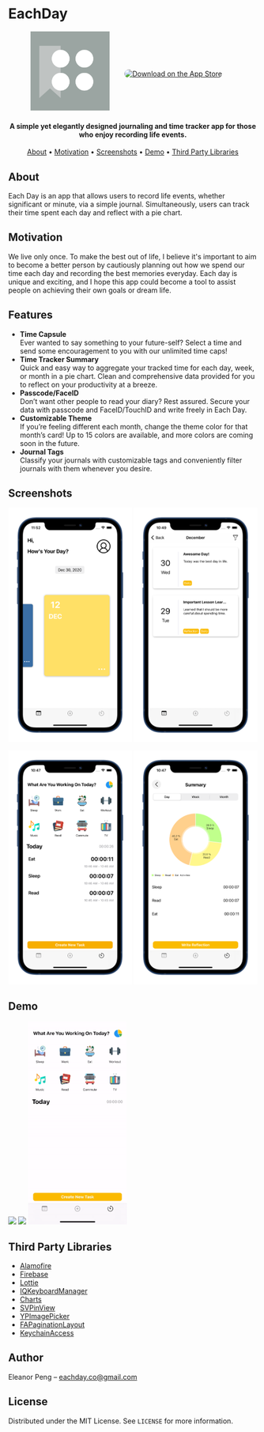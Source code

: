 # EachDay
<p align="center">
  <img src="ScreenShots/EachDayLogo2.png" width="160" height="160">
  <a href="https://apps.apple.com/us/app/each-day-diary-time-tracker/id1546723426?itsct=apps_box&amp;itscg=30200" style="display: inline-block; overflow: hidden; border-radius: 13px; width: 250px; height: 83px;"><img src="https://tools.applemediaservices.com/api/badges/download-on-the-app-store/black/en-US?size=250x83&amp;releaseDate=1609286400&h=c74239b6702e72af37ebcac0350fa729" alt="Download on the App Store" style="border-radius: 13px; width: 250px; height: 83px;"></a>
</p>

<h4 align="center">A simple yet elegantly designed journaling and time tracker app for those who enjoy recording life events.</h4>

<p align="center">
  <a href="#about">About</a> •
  <a href="#motivation">Motivation</a> •
  <a href="screenshots">Screenshots</a> •
  <a href="#demo">Demo</a> •
  <a href="#third-party-libraries">Third Party Libraries</a> 
</p>

## About
Each Day is an app that allows users to record life events, whether significant or minute, via a simple journal. Simultaneously, users can track their time spent each day and reflect with a pie chart. 

## Motivation
We live only once. To make the best out of life, I believe it's important to aim to become a better person by cautiously planning out how we spend our time each day and recording the best memories everyday. Each day is unique and exciting, and I hope this app could become a tool to assist people on achieving their own goals or dream life.  

## Features
* **Time Capsule** <br />
 Ever wanted to say something to your future-self? Select a time and send some encouragement to you with our unlimited time caps!
* **Time Tracker Summary** <br />
  Quick and easy way to aggregate your tracked time for each day, week, or month in a pie chart. Clean and comprehensive data provided for you to reflect on your productivity at a breeze.
* **Passcode/FaceID** <br />
  Don’t want other people to read your diary? Rest assured. Secure your data with passcode and FaceID/TouchID and write freely in Each Day.
* **Customizable Theme** <br />
  If you’re feeling different each month, change the theme color for that month’s card! Up to 15 colors are available, and more colors are coming soon in the future.
* **Journal Tags** <br />
  Classify your journals with customizable tags and conveniently filter journals with them whenever you desire.
  
## Screenshots
<p>
  <img src="ScreenShots/JournalMain.png" width="250">
  <img src="ScreenShots/DetailJournal.png" width="250">
</p>
<p>
  <img src="ScreenShots/TimeTrackingMain.png" width="250">
  <img src="ScreenShots/TimeSummary.png" width="250">
</p>

## Demo 
 <img src="ScreenShots/MainPage.gif" width="200">
 <img src="ScreenShots/SelectColor.gif" width="200">
 <img src="ScreenShots/TimeTrackingMain.gif" width="200">

## Third Party Libraries
* [Alamofire](https://github.com/Alamofire/Alamofire)
* [Firebase](https://firebase.google.com/)
* [Lottie](https://github.com/airbnb/lottie-ios)
* [IQKeyboardManager](https://github.com/hackiftekhar/IQKeyboardManager)
* [Charts](https://github.com/danielgindi/Charts)
* [SVPinView](https://github.com/xornorik/SVPinView)
* [YPImagePicker](https://github.com/Yummypets/YPImagePicker)
* [FAPaginationLayout](https://github.com/fahidattique55/FAPaginationLayout)
* [KeychainAccess](https://github.com/kishikawakatsumi/KeychainAccess)

## Author
Eleanor Peng – eachday.co@gmail.com

## License
Distributed under the MIT License. See ``LICENSE`` for more information.
